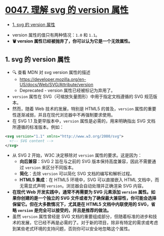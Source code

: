 # [0047. 理解 svg 的 version 属性](https://github.com/Tdahuyou/TNotes.svg/tree/main/notes/0047.%20%E7%90%86%E8%A7%A3%20svg%20%E7%9A%84%20version%20%E5%B1%9E%E6%80%A7)

<!-- region:toc -->

- [1. svg 的 version 属性](#1-svg-的-version-属性)

<!-- endregion:toc -->
- version 属性的值只有两种情况：`1.0` 和 `1.1`。
- **🗑 version 属性已经被抛弃了，你可以认为它是一个无效属性。**

## 1. svg 的 version 属性

- 🔍 查看 MDN 对 svg version 属性的描述
  - https://developer.mozilla.org/en-US/docs/Web/SVG/Attribute/version
  - Deprecated - version 属性已经被标记为弃用了。
- `version` 属性在 SVG（可缩放矢量图形）中用于指定文档遵循的 SVG 规范版本。
- 然而，随着 Web 技术的发展，特别是 HTML5 的普及，`version` 属性的重要性逐渐减弱，并且在现代浏览器中不再强制要求使用。
- 在 SVG 1.1 及更早版本中，`version` 属性是必需的，用来明确指出 SVG 文档所遵循的标准版本。例如：

```xml
<svg version="1.1" xmlns="http://www.w3.org/2000/svg">
  <!-- SVG content -->
</svg>
```

- 从 SVG 2 开始，W3C 决定移除对 `version` 属性的要求。这是因为：
  - **向后兼容**：SVG 2 旨在与之前的 SVG 版本保持高度兼容，因此不需要通过 `version` 来区分不同版本。
  - **简化**：去除 `version` 可以简化 SVG 文档的编写和解析过程。
  - **HTML5 集成**：在 HTML5 环境中，SVG 可以直接嵌入 HTML 文档中，而无需显式声明 `version`。浏览器会自动处理并正确渲染 SVG 内容。
- **在现代 Web 开发实践中，通常不再需要为 SVG 元素添加 `version` 属性。如果你创建的是一个独立的 SVG 文件或者为了确保最大兼容性，你可能会选择保留它。但在大多数情况下，尤其是在 HTML5 文档中内联使用的 SVG，省略 `version` 是完全可以接受的，并且是推荐的做法。**
- 虽然 `version` 属性曾经是 SVG 文档的重要组成部分，但随着标准的进步和技术的发展，它已经不再是必需的了。对于新的项目，除非有特定的需求或考虑到某些老式环境的支持问题，否则你可以安全地忽略这个属性。

